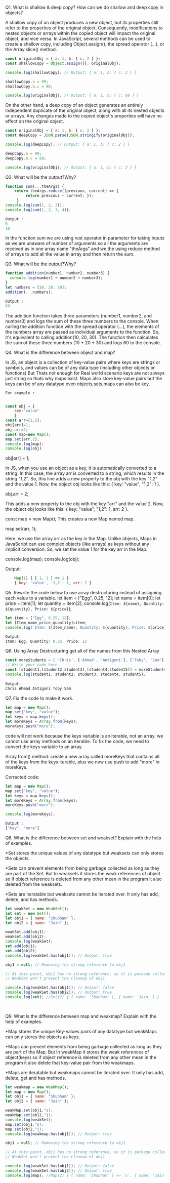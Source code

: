 Q1. What is shallow & deep copy? How can we do shallow and deep copy in objects?

A shallow copy of an object produces a new object, but its properties still refer to the properties of the original object. Consequently, modifications to nested objects or arrays within the copied object will impact the original object, and vice versa. In JavaScript, several methods can be used to create a shallow copy, including Object.assign(), the spread operator (...), or the Array.slice() method.
```js
const originalObj = { a: 1, b: { c: 2 } };
const shallowCopy = Object.assign({}, originalObj);

console.log(shallowCopy); // Output: { a: 1, b: { c: 2 } }

shallowCopy.a = 99;
shallowCopy.b.c = 88;

console.log(originalObj); // Output: { a: 1, b: { c: 88 } }

```
On the other hand, a deep copy of an object generates an entirely independent duplicate of the original object, along with all its nested objects or arrays. Any changes made to the copied object's properties will have no effect on the original object. 
```js
const originalObj = { a: 1, b: { c: 2 } };
const deepCopy = JSON.parse(JSON.stringify(originalObj));

console.log(deepCopy); // Output: { a: 1, b: { c: 2 } }

deepCopy.a = 99;
deepCopy.b.c = 88;

console.log(originalObj); // Output: { a: 1, b: { c: 2 } }

```
Q2. What will be the output?Why?
```js
function sum(...theArgs) { 
    return theArgs.reduce((previous, current) => { 
         return previous + current; }); 
     } 
console.log(sum(1, 2, 3)); 
console.log(sum(1, 2, 3, 4));

Output : 
6
10
```

In the function sum we are using rest operator in parameter for taking inputs as we are unaware of number of arguments so all the arguments are received as in one array name "theArgs" and we the using reduce method of arrays to add all the value in array and then return the sum.

Q3. What will be the output?Why?
```js
function addition(number1, number2, number3) { 
  console.log(number1 + number2 + number3); 
} 
let numbers = [10, 20, 30]; 
addition(...numbers);

Output : 
60
```

The addition function takes three parameters (number1, number2, and number3) and logs the sum of these three numbers to the console. When calling the addition function with the spread operator (...), the elements of the numbers array are passed as individual arguments to the function. So, it's equivalent to calling addition(10, 20, 30). The function then calculates the sum of these three numbers (10 + 20 + 30) and logs 60 to the console.

Q4. What is the difference between object and map?

In JS, an object is a collection of key-value pairs where keys are strings or symbols, and values can be of any data type (including other objects or functions) But Thats not enough for Real world scenario keys are not always just string so thats why maps exist. Maps also store key-value pairs but the keys can be of any datatype even objects,sets,maps can also be key. 

    For example : 
```js

const obj = {
    key:"value"
    }
const arr=[1,2];
obj[arr]=1;
obj.arr=2;
const map=new Map();
map.set(arr,1);
console.log(map);
console.log(obj)

```

obj[arr] = 1;

In JS, when you use an object as a key, it is automatically converted to a string. In this case, the array arr is converted to a string, which results in the string "1,2". So, this line adds a new property to the obj with the key "1,2" and the value 1. Now, the object obj looks like this: { key: "value", "1,2": 1 }.
    
obj.arr = 2;

This adds a new property to the obj with the key "arr" and the value 2. Now, the object obj looks like this: { key: "value", "1,2": 1, arr: 2 }.

const map = new Map();
    This creates a new Map named map.

map.set(arr, 1);

Here, we use the array arr as the key in the Map. Unlike objects, Maps in JavaScript can use complex objects (like arrays) as keys without any implicit conversion. So, we set the value 1 for the key arr in the Map.

console.log(map);
console.log(obj);

Output: 
```js
    Map(1) { [ 1, 2 ] => 1 }
    { key: 'value', '1,2': 1, arr: 2 }

```

Q5. Rewrite the code below to use array destructuring instead of assigning each value to a variable.
    let item = ["Egg", 0.25, 12]; 
    let name = item[0]; 
    let price = item[1]; 
    let quantity = item[2]; 
    console.log(`Item: ${name}, Quantity: ${quantity}, Price: ${price}`);


```js
let item = ["Egg", 0.25, 12]; 
let [Item_name,price,quantity]=item;
console.log(`Item: ${Item_name}, Quantity: ${quantity}, Price: ${price}`);

Output:
Item: Egg, Quantity: 0.25, Price: 12
```

Q6. Using Array Destructuring get all of the names from this Nested Array

```js
const moreStudents = [ 'Chris', ['Ahmad', 'Antigoni'], ['Toby', 'Sam'] ]; 
// Write your code here 
const [student1,[student2,student3],[student4,student5]] = moreStudents; 
console.log(student1, student2, student3, student4, student5);
    
Output:
Chris Ahmad Antigoni Toby Sam

```
Q7. Fix the code to make it work.

```js
let map = new Map();
map.set("key", "value");
let keys = map.keys();
let moreKeys = Array.from(keys);
moreKeys.push("more");
```
code will not work because the keys variable is an iterable, not an array.
we cannot use array methods on an iterable. To fix the code, we need to convert the keys variable to an array.

Array.from() method: create a new array called moreKeys that contains all of the keys from the keys iterable, plus we now use push to add "more" in moreKeys.

Corrected code:
```js
let map = new Map();
map.set("key", "value");
let keys = map.keys();
let moreKeys = Array.from(keys);
moreKeys.push("more");

console.log(moreKeys);

Output :
["key", "more"]
```

Q8. What is the difference between set and weakset? Explain with the help of examples.

*Set stores the unique values of any datatype but weaksets can only stores the objects.

*Sets can prevent elements from being garbage collected as long as they are part of the Set. But In weaksets it stores the weak references of object so if object reference is deleted from any other mean in the program it also deleted from the weaksets. 

*Sets are iteratable but weaksets cannot be iterated over. It only has add, delete, and has methods.

```js
let weakSet = new WeakSet();
let set = new Set();
let obj1 = { name: "Shubham" };
let obj2 = { name: "Jain" };

weakSet.add(obj1);
weakSet.add(obj2);
console.log(weakSet);
set.add(obj1);
set.add(obj2);
console.log(weakSet.has(obj1)); // Output: true

obj1 = null; // Removing the strong reference to obj1

// At this point, obj1 has no strong reference, so it is garbage collected
// WeakSet won't prevent the cleanup of obj1

console.log(weakSet.has(obj1)); // Output: false
console.log(weakSet.has(obj2)); // Output: true
console.log(set); //Set(2) { { name: 'Shubham' }, { name: 'Jain' } }
    
    
 ```

Q9. What is the difference between map and weakmap? Explain with the help of examples.

 *Map stores the unique Key-values pairs of any datatype but weakMaps can only stores the objects as keys.
 
 *Maps can prevent elements from being garbage collected as long as they are part of the Map. But In weakMap it stores the weak references 
  of object(keys) so if object reference is deleted from any other mean in the program it also delete that key-value pair from the weakmaps. 
  
 *Maps are iteratable but weakmaps cannot be iterated over. It only has add, delete, get and has methods.

```js
let weakmap = new WeakMap();
let map = new Map();
let obj1 = { name: "Shubham" };
let obj2 = { name: "Jain" };

weakMap.set(obj1,"s);
weakMap.set(obj2,"j);
console.log(weakSet);
map.set(obj1,"s);
map.set(obj2,"j);
console.log(weakmap.has(obj1)); // Output: true

obj1 = null; // Removing the strong reference to obj1

// At this point, obj1 has no strong reference, so it is garbage collected
// WeakSet won't prevent the cleanup of obj1

console.log(weakSet.has(obj1)); // Output: false
console.log(weakSet.has(obj2)); // Output: true
console.log(map); //Map(2) { { name: 'Shubham' } => 's', { name: 'Jain' } => 'j' }
    
    
 ```



